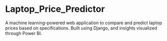 # Laptop_Price_Predictor
A machine learning-powered web application to compare and predict laptop prices based on specifications. Built using Django, and insights visualized through Power BI.
